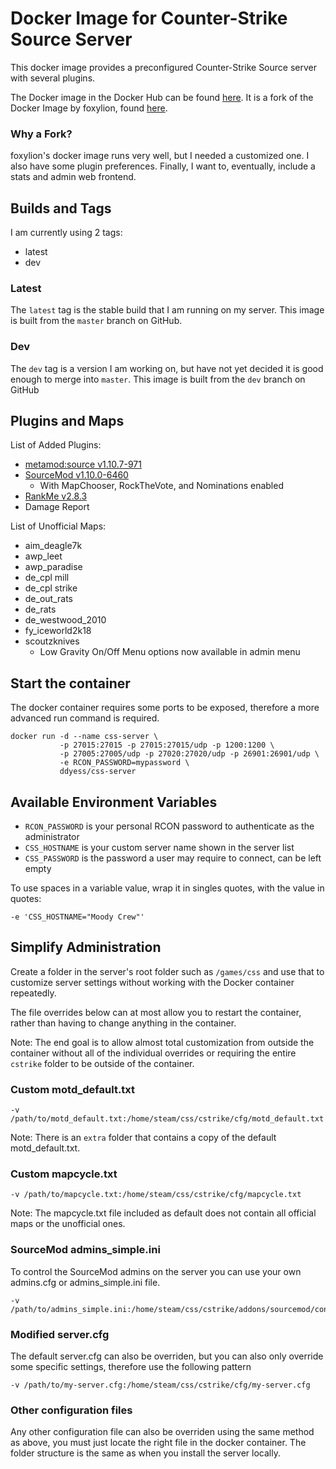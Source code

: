 # Docker Image for Counter-Strike Source Server

This docker image provides a preconfigured Counter-Strike Source server with several plugins.

The Docker image in the Docker Hub can be found [here](https://hub.docker.com/r/ddyess/css-server). It is a fork of the Docker Image by foxylion, found [here](https://hub.docker.com/r/foxylion/steam-css/).

### Why a Fork?

foxylion's docker image runs very well, but I needed a customized one. I also have some plugin preferences. Finally, I want to, eventually, include a stats and admin web frontend.

## Builds and Tags

I am currently using 2 tags:
- latest
- dev

### Latest

The ``latest`` tag is the stable build that I am running on my server. This image is built from the ``master`` branch on GitHub.

### Dev

The ``dev`` tag is a version I am working on, but have not yet decided it is good enough to merge into ``master``. This image is built from the ``dev`` branch on GitHub

## Plugins and Maps

List of Added Plugins:
- [metamod:source v1.10.7-971](http://www.metamodsource.net/)
- [SourceMod v1.10.0-6460](http://www.sourcemod.net/downloads.php?branch=stable)
  - With MapChooser, RockTheVote, and Nominations enabled
- [RankMe v2.8.3](https://forums.alliedmods.net/showthread.php?p=1456869)
- Damage Report

List of Unofficial Maps:
- aim_deagle7k
- awp_leet
- awp_paradise
- de_cpl mill
- de_cpl strike
- de_out_rats
- de_rats
- de_westwood_2010
- fy_iceworld2k18
- scoutzknives
  - Low Gravity On/Off Menu options now available in admin menu

## Start the container

The docker container requires some ports to be exposed, therefore a more advanced run command is required.

```
docker run -d --name css-server \
           -p 27015:27015 -p 27015:27015/udp -p 1200:1200 \
           -p 27005:27005/udp -p 27020:27020/udp -p 26901:26901/udp \
           -e RCON_PASSWORD=mypassword \
           ddyess/css-server
```

## Available Environment Variables

- ``RCON_PASSWORD`` is your personal RCON password to authenticate as the administrator
- ``CSS_HOSTNAME`` is your custom server name shown in the server list
- ``CSS_PASSWORD`` is the password a user may require to connect, can be left empty

To use spaces in a variable value, wrap it in singles quotes, with the value in quotes:

``-e 'CSS_HOSTNAME="Moody Crew"'``

## Simplify Administration

Create a folder in the server's root folder such as ``/games/css`` and use that to customize server settings without working with the Docker container repeatedly. 

The file overrides below can at most allow you to restart the container, rather than having to change anything in the container. 

Note: The end goal is to allow almost total customization from outside the container without all of the individual overrides or requiring the entire ``cstrike`` folder to be outside of the container.

### Custom motd_default.txt

```
-v /path/to/motd_default.txt:/home/steam/css/cstrike/cfg/motd_default.txt
```

Note: There is an ``extra`` folder that contains a copy of the default motd_default.txt.

### Custom mapcycle.txt

```
-v /path/to/mapcycle.txt:/home/steam/css/cstrike/cfg/mapcycle.txt
```

Note: The mapcycle.txt file included as default does not contain all official maps or the unofficial ones.

### SourceMod admins_simple.ini

To control the SourceMod admins on the server you can use your own admins.cfg or admins_simple.ini file.

```
-v /path/to/admins_simple.ini:/home/steam/css/cstrike/addons/sourcemod/configs/admins_simple.ini
```

### Modified server.cfg

The default server.cfg can also be overriden, but you can also only override some specific settings, therefore use the following pattern
```
-v /path/to/my-server.cfg:/home/steam/css/cstrike/cfg/my-server.cfg
```

### Other configuration files

Any other configuration file can also be overriden using the same method as above, you must just locate the right file in the docker container. The folder structure is the same as when you install the server locally.
